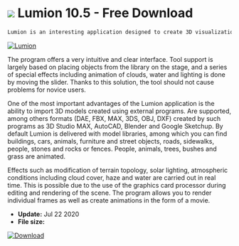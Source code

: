 # ![](https://cdn.softexe.net/static/icon/win.gif) Lumion 10.5 - Free Download

```sh
Lumion is an interesting application designed to create 3D visualizations in real time. The tool can be used, among others for the presentation of architecture, land design or presentation of urban vision.
```
[![Lumion](https://gallery.dpcdn.pl/imgc/Tools/1224/g_-_420x350_1.5_-_x20101201132737.png)](https://softexe.net/win/multimedia/video/lumion:pReea.html)

The program offers a very intuitive and clear interface. Tool support is largely based on placing objects from the library on the stage, and a series of special effects including animation of clouds, water and lighting is done by moving the slider. Thanks to this solution, the tool should not cause problems for novice users.
 
 One of the most important advantages of the Lumion application is the ability to import 3D models created using external programs. Are supported, among others formats (DAE, FBX, MAX, 3DS, OBJ, DXF) created by such programs as 3D Studio MAX, AutoCAD, Blender and Google Sketchup. By default Lumion is delivered with model libraries, among which you can find buildings, cars, animals, furniture and street objects, roads, sidewalks, people, stones and rocks or fences. People, animals, trees, bushes and grass are animated.
 
 Effects such as modification of terrain topology, solar lighting, atmospheric conditions including cloud cover, haze and water are carried out in real time. This is possible due to the use of the graphics card processor during editing and rendering of the scene. The program allows you to render individual frames as well as create animations in the form of a movie.


- **Update:** Jul 22 2020
- **File size:** 

[![Download](https://cdn.softexe.net/static/img/download.png)](https://softexe.net/win/multimedia/video/lumion:pReea.html)

